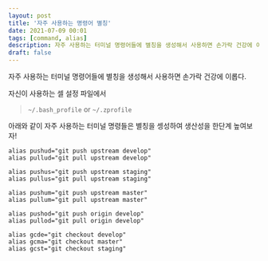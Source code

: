 ```yaml
---
layout: post
title: '자주 사용하는 명령어 별칭'
date: 2021-07-09 00:01
tags: [command, alias]
description: 자주 사용하는 터미널 명령어들에 별칭을 생성해서 사용하면 손가락 건강에 이롭다.
draft: false
---
```


자주 사용하는 터미널 명령어들에 별칭을 생성해서 사용하면 손가락 건강에 이롭다.


자신이 사용하는 셀 설정 파일에서

> `~/.bash_profile` or `~/.zprofile`


아래와 같이 자주 사용하는 터미널 명령들은 별칭을 셍성하여 생산성을 한단계 높여보자!

```shell script
alias pushud="git push upstream develop"
alias pullud="git pull upstream develop"

alias pushus="git push upstream staging"
alias pullus="git pull upstream staging"

alias pushum="git push upstream master"
alias pullum="git pull upstream master"

alias pushod="git push origin develop"
alias pullod="git pull origin develop"

alias gcde="git checkout develop"
alias gcma="git checkout master"
alias gcst="git checkout staging"
```
